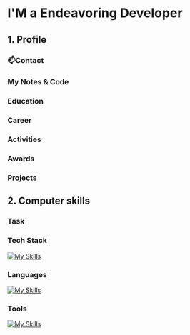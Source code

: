 # I'M a Endeavoring Developer

## 1. Profile
### 📫Contact


### My Notes & Code

### Education

### Career

### Activities

### Awards

### Projects

## 2. Computer skills

### Task

### Tech Stack
[![My Skills](https://skillicons.dev/icons?i=tensorflow,pytorch,linux,flask,mysql,selenium)](https://skillicons.dev)
### Languages
[![My Skills](https://skillicons.dev/icons?i=js,html,css,py)](https://skillicons.dev)
### Tools
[![My Skills](https://skillicons.dev/icons?i=aws,vscode,github,stackoverflow)](https://skillicons.dev)



<!--
**sseo1124/sseo1124** is a ✨ _special_ ✨ repository because its `README.md` (this file) appears on your GitHub profile.

Here are some ideas to get you started:

- 🔭 I’m currently working on ...
- 🌱 I’m currently learning ...
- 👯 I’m looking to collaborate on ...
- 🤔 I’m looking for help with ...
- 💬 Ask me about ...
- 📫 How to reach me: ...
- 😄 Pronouns: ...
- ⚡ Fun fact: ...
-->
